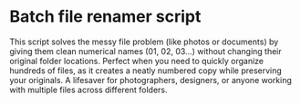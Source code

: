# Batch file renamer script
This script solves the messy file problem (like photos or documents) by giving them clean numerical names (01, 02, 03...) without changing their original folder locations. Perfect when you need to quickly organize hundreds of files, as it creates a neatly numbered copy while preserving your originals. A lifesaver for photographers, designers, or anyone working with multiple files across different folders.

<p align="left">
  <img src=""/>
</p>
